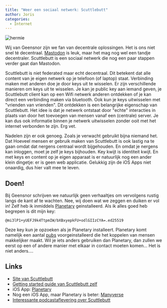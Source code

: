 ```yaml
---
title: "Weer een sociaal netwerk: Scuttlebutt"
author: Joris
categories:
  - Internet
---
```


![hermie](https://scuttlebutt.nz/images/app-icons/hermiepatchwork.svg)

Wij van Geensnor zijn we fan van decentrale oplossingen. Het is ons niet snel té decentraal. [Mastodon](https://geensnor.netlify.app/geensnor-legt-uit-mastodon-activitypub/) is leuk, maar het mag nog wel een tandje decentraler. Scuttlebutt is een sociaal netwerk die nog een paar stappen verder gaat dan Mastodon.

Scuttlebutt is niet federated maar echt decentraal. Dit betekent dat alle content van je eigen netwerk op je telefoon (of laptop) staat. Verbinding maken met anderen doe je door keys uit te wisselen. Er zijn verschillende manieren om keys uit te wisselen. Je kan je public key aan iemand geven, je Scuttlebutt client kan op een Wifi netwerk anderen ontdekken of je kan direct een verbinding maken via bluetooth. Ook kun je keys uitwisselen met "vrienden van vrienden". Dit ontdekken is een belangrijke eigenschap van Scuttlebutt. Het idee is dat je netwerk ontstaat door "echte" interacties in plaats van door het toevoegen van mensen vanaf een (centrale) server. Je kan dus ook informatie binnen je netwerk uitwisselen zonder ooit met het internet verbonden te zijn. Erg vet.


Nadelen zijn er ook genoeg. Zoals je verwacht gebruikt bijna niemand het. Dat  Hoeveel mensen er gebruik maken van Scuttlebutt is ook lastig na te gaan omdat dat nergens centraal wordt bijgehouden. En omdat je nergens kan inloggen, moet je zelf je keys bijhouden. Key kwijt is identiteit kwijt. En met keys en content op je eigen apparaat is er natuurlijk nog een ander klein dingetje: er is geen web applicatie. Gelukkig zijn de iOS Apps niet onaardig, dus hier valt mee te leven.



## Doen!

Bij Geensnor schrijven we natuurlijk geen verhaaltjes om vervolgens rustig langs de kant af te wachten. Nee, wij doen wat we zeggen en duiken er vol in! Zelf heb ik inmiddels [Planetary](https://www.planetary.social/) geinstalleerd. Als ik alles goed heb begrepen is dit mijn key:

`@mi3lP1+yUEFJ9k4TtpmIW/bXBxyepkFU+odlGIIzCYA=.ed25519`

Deze key kun je opzoeken als je Planetary installeert. Planetary komt namelijk een aantal [pubs](https://ssbc.github.io/scuttlebutt-protocol-guide/#pubs) voorgeinstalleerd die het koppelen van mensen makkelijker maakt. Wil je iets anders gebruiken dan Planetary, dan zullen we eerst op een of andere manier met elkaar in contact moeten komen... Het is niet anders....

## Links

- [Site van Scuttlebutt](https://scuttlebutt.nz/)
- [Getting started guide van Scuttlebutt zelf](https://scuttlebutt.nz/docs/introduction/detailed-start/)
- iOS App: [Planetary](https://www.planetary.social/) 
- Nog een iOS App, maar Planetary is beter: [Manyverse](https://www.manyver.se/)
- [Interessante podcastaflevering over Scuttlebutt](https://librelounge.org/episodes/episode-14-secure-scuttlebutt-with-joey-hess.html)
